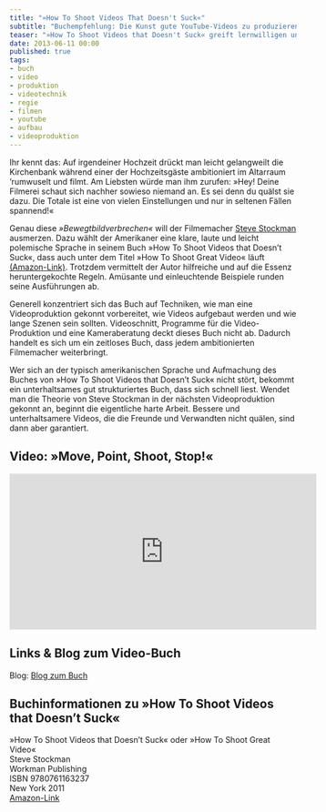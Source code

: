 ```yaml
---
title: "»How To Shoot Videos That Doesn't Suck«"
subtitle: "Buchempfehlung: Die Kunst gute YouTube-Videos zu produzieren"
teaser: "»How To Shoot Videos that Doesn't Suck« greift lernwilligen und ambitionierten Filmproduzenten unter die Arme. Einfach und verständlich erklärt der amerikanische Filmemacher die einfache Regeln für gelungene Filmproduktionen."
date: 2013-06-11 00:00
published: true
tags: 
- buch
- video
- produktion
- videotechnik
- regie
- filmen
- youtube
- aufbau
- videoproduktion
---
```

<p>Ihr kennt das: Auf irgendeiner Hochzeit drückt man leicht gelangweilt die Kirchenbank während einer der Hochzeitsgäste ambitioniert im Altarraum ’rumwuselt und filmt. Am Liebsten würde man ihm zurufen: »Hey! Deine Filmerei schaut sich nachher sowieso niemand an. Es sei denn du quälst sie dazu. Die Totale ist eine von vielen Einstellungen und nur in seltenen Fällen spannend!«</p>
<p>Genau diese <em>»Bewegtbildverbrechen«</em> will der Filmemacher <a href="http://www.stevestockman.com/about-steve_stockman/">Steve Stockman</a> ausmerzen. Dazu wählt der Amerikaner eine klare, laute und leicht polemische Sprache in seinem Buch »How To Shoot Videos that Doesn’t Suck«, dass auch unter dem Titel »How To Shoot Great Video« läuft <a href="http://www.amazon.de/gp/product/0761163239/ref=as_li_ss_tl?ie=UTF8&amp;tag=phlow-21&amp;linkCode=as2&amp;camp=1638&amp;creative=19454&amp;creativeASIN=0761163239">(Amazon-Link)</a>. Trotzdem vermittelt der Autor hilfreiche und auf die Essenz heruntergekochte Regeln. Amüsante und einleuchtende Beispiele runden seine Ausführungen ab.</p>
<p>Generell konzentriert sich das Buch auf Techniken, wie man eine Videoproduktion gekonnt vorbereitet, wie Videos aufgebaut werden und wie lange Szenen sein sollten. Videoschnitt, Programme für die Video-Produktion und eine Kameraberatung deckt dieses Buch nicht ab. Dadurch handelt es sich um ein zeitloses Buch, dass jedem ambitionierten Filmemacher weiterbringt.</p>
<p>Wer sich an der typisch amerikanischen Sprache und Aufmachung des Buches von »How To Shoot Videos that Doesn’t Suck« nicht stört, bekommt ein unterhaltsames gut strukturiertes Buch, dass sich schnell liest. Wendet man die Theorie von Steve Stockman in der nächsten Videoproduktion gekonnt an, beginnt die eigentliche harte Arbeit. Bessere und unterhaltsamere Videos, die die Freunde und Verwandten nicht quälen, sind dann aber garantiert.</p>
<h2 id="video-move-point-shoot-stop">Video: »Move, Point, Shoot, Stop!«</h2>

<iframe width="539" height="274" src="http://www.youtube.com/embed/jF0z9k93Y9Q" frameborder="0" allowfullscreen></iframe>

<h2 id="links-blog-zum-video-buch">Links &amp; Blog zum Video-Buch</h2>
<p>Blog: <a href="http://stevestockman.com/">Blog zum Buch</a></p>
<h2 id="buchinformationen-zu-how-to-shoot-videos-that-doesnt-suck">Buchinformationen zu »How To Shoot Videos that Doesn’t Suck«</h2>
<p>»How To Shoot Videos that Doesn’t Suck« oder »How To Shoot Great Video«<br />Steve Stockman<br />Workman Publishing<br />ISBN 9780761163237<br />New York 2011<br /><a href="http://www.amazon.de/gp/product/0761163239/ref=as_li_ss_tl?ie=UTF8&amp;tag=phlow-21&amp;linkCode=as2&amp;camp=1638&amp;creative=19454&amp;creativeASIN=0761163239">Amazon-Link</a></p>



